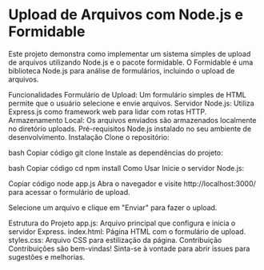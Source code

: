 <h1>Upload de Arquivos com Node.js e Formidable</h1>
Este projeto demonstra como implementar um sistema simples de upload de arquivos utilizando Node.js e o pacote formidable. O Formidable é uma biblioteca Node.js para análise de formulários, incluindo o upload de arquivos.

Funcionalidades
Formulário de Upload: Um formulário simples de HTML permite que o usuário selecione e envie arquivos.
Servidor Node.js: Utiliza Express.js como framework web para lidar com rotas HTTP.
Armazenamento Local: Os arquivos enviados são armazenados localmente no diretório uploads.
Pré-requisitos
Node.js instalado no seu ambiente de desenvolvimento.
Instalação
Clone o repositório:

bash
Copiar código
git clone 
Instale as dependências do projeto:

bash
Copiar código
cd 
npm install
Como Usar
Inicie o servidor Node.js:

Copiar código
node app.js
Abra o navegador e visite http://localhost:3000/ para acessar o formulário de upload.

Selecione um arquivo e clique em "Enviar" para fazer o upload.

Estrutura do Projeto
app.js: Arquivo principal que configura e inicia o servidor Express.
index.html: Página HTML com o formulário de upload.
styles.css: Arquivo CSS para estilização da página.
Contribuição
Contribuições são bem-vindas! Sinta-se à vontade para abrir issues para sugestões e melhorias.

